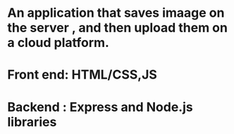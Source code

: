 # An application that saves imaage on the server , and then upload them on a cloud platform.

# Front end: HTML/CSS,JS
# Backend : Express and Node.js libraries
